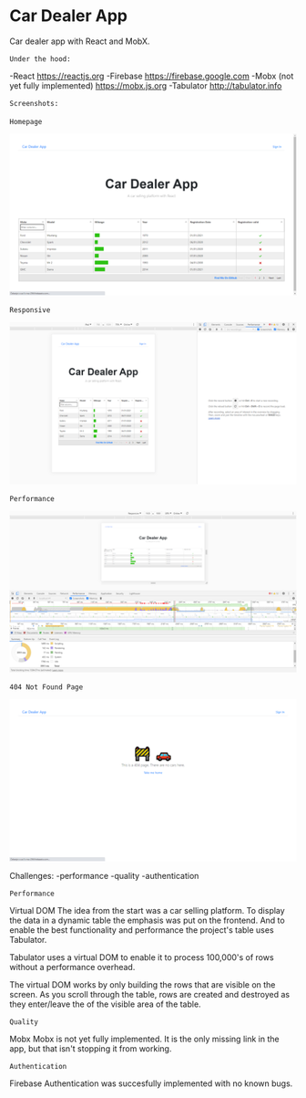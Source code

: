 # Car Dealer App
Car dealer app with React and MobX.

	Under the hood:
-React 
https://reactjs.org
-Firebase
https://firebase.google.com
-Mobx (not yet fully implemented)
https://mobx.js.org
-Tabulator 
http://tabulator.info

	Screenshots:
	
	Homepage
	
![](homepage.png)
	
	Responsive
	
![](responsive.png)
	
	Performance
	
![](performance.png)
	
	404 Not Found Page
	
![](404page.png)
	

  Challenges:
-performance
-quality
-authentication

	Performance
Virtual DOM
The idea from the start was a car selling platform. To display the data in a dynamic table the emphasis was put on the frontend. And to enable the best functionality and performance the project's table uses Tabulator.

Tabulator uses a virtual DOM to enable it to process 100,000's of rows without a performance overhead.

The virtual DOM works by only building the rows that are visible on the screen. As you scroll through the table, rows are created and destroyed as they enter/leave the of the visible area of the table.

	Quality
Mobx
Mobx is not yet fully implemented. It is the only missing link in the app, but that isn't stopping it from working.

	Authentication
Firebase
Authentication was succesfully implemented with no known bugs.

